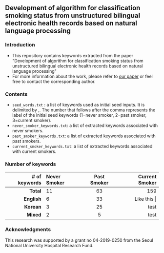 ## Development of algorithm for classification smoking status from unstructured bilingual electronic health records based on natural language processing

### Introduction
- This repository contains keywords extracted from the paper "Development of algorithm for classification smoking status from unstructured bilingual electronic health records based on natural language processing"
- For more information about the work, please refer to [our paper](https://preprints.jmir.org/preprint/26978) or feel free to contact the corresponding author.

### Contents
- ```seed_words.txt``` : a list of keywords used as initial seed inputs. It is delimited by ,. The number that follows after the comma represents the label of the initial seed keywords (1=never smoker, 2=past smoker, 3=current smoker).
- ```never_smoker_keywords.txt```: a list of extracted keywords associated with never smokers.
- ```past_smoker_keywords.txt```: a list of extracted keywords associated with past smokers.
- ```current_smoker_keywords.txt```: a list of extracted keywords associated with current smokers.


### Number of keywords

|**# of keywords**| **Never Smoker** | **Past Smoker** | **Current Smoker**|
|-----:| :------------- | :----------: | -----------: |
|**Total**|  11 | 63   | 159 |
|**English**|6  | 33 | Like this \| |
|**Korean**| 3| 25 | test|
|**Mixed**| 2 | 5 | test|

### Acknowledgments

This research was supported by a grant no 04-2019-0250 from the Seoul National University Hospital Research Fund.
